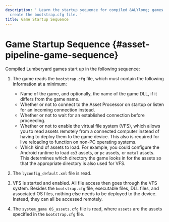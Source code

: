 ```yaml
---
description: ' Learn the startup sequence for compiled &ALYlong; games and how to
  create the bootstrap.cfg file. '
title: Game Startup Sequence
---
```

# Game Startup Sequence {#asset-pipeline-game-sequence}

Compiled Lumberyard games start up in the following sequence:

1. The game reads the `bootstrap.cfg` file, which must contain the following information at a minimum: 
   + Name of the game, and optionally, the name of the game DLL, if it differs from the game name\.
   + Whether or not to connect to the Asset Processor on startup or listen for an incoming connection instead\.
   + Whether or not to wait for an established connection before proceeding\.
   + Whether or not to enable the virtual file system \(VFS\), which allows you to read assets remotely from a connected computer instead of having to deploy them to the game device\. This also is required for live reloading to function on non\-PC operating systems\.
   + Which kind of assets to load\. For example, you could configure the Android runtime to load `es3` assets, or `pc` assets, or `metal` assets\. This determines which directory the game looks in for the assets so that the appropriate directory is also used for VFS\.

1. The `lyconfig_default.xml` file is read\.

1. VFS is started and enabled\. All file access then goes through the VFS system\. Besides the `bootstrap.cfg` file, executable files, DLL files, and associated OS files, nothing else needs to be deployed to the device\. Instead, they can all be accessed remotely\.

1. The `system_game OS_assets.cfg` file is read, where `assets` are the assets specified in the `bootstrap.cfg` file\.
